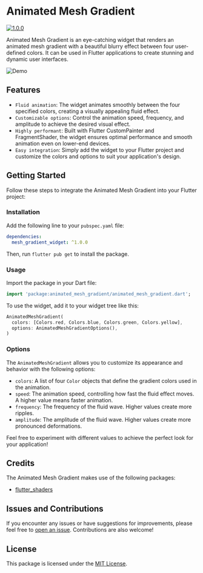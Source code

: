 # Animated Mesh Gradient

[![1.0.0](https://img.shields.io/pub/v/mesh_gradient_widget.svg)](https://pub.dev/packages/animated_mesh_gradient)

Animated Mesh Gradient is an eye-catching widget that renders an animated mesh gradient with a beautiful blurry effect between four user-defined colors. It can be used in Flutter applications to create stunning and dynamic user interfaces.

![Demo](https://github.com/ben-fornefeld/animated_mesh_gradient/blob/52762443a630b79c4eeae87839b94127418854c9/demo/demo-iphone.gif)

## Features

- `Fluid animation`: The widget animates smoothly between the four specified colors, creating a visually appealing fluid effect.
- `Customizable options`: Control the animation speed, frequency, and amplitude to achieve the desired visual effect.
- `Highly performant`: Built with Flutter CustomPainter and FragmentShader, the widget ensures optimal performance and smooth animation even on lower-end devices.
- `Easy integration`: Simply add the widget to your Flutter project and customize the colors and options to suit your application's design.

## Getting Started

Follow these steps to integrate the Animated Mesh Gradient into your Flutter project:

### Installation

Add the following line to your `pubspec.yaml` file:

```yaml
dependencies:
  mesh_gradient_widget: ^1.0.0
```

Then, run `flutter pub get` to install the package.

### Usage

Import the package in your Dart file:

```dart
import 'package:animated_mesh_gradient/animated_mesh_gradient.dart';
```

To use the widget, add it to your widget tree like this:

```dart
AnimatedMeshGradient(
  colors: [Colors.red, Colors.blue, Colors.green, Colors.yellow],
  options: AnimatedMeshGradientOptions(),
)
```

### Options

The `AnimatedMeshGradient` allows you to customize its appearance and behavior with the following options:

- `colors`: A list of four `Color` objects that define the gradient colors used in the animation.
- `speed`: The animation speed, controlling how fast the fluid effect moves. A higher value means faster animation.
- `frequency`: The frequency of the fluid wave. Higher values create more ripples.
- `amplitude`: The amplitude of the fluid wave. Higher values create more pronounced deformations.

Feel free to experiment with different values to achieve the perfect look for your application!

## Credits

The Animated Mesh Gradient makes use of the following packages:

- [flutter_shaders](https://pub.dev/packages/flutter_shaders)

## Issues and Contributions

If you encounter any issues or have suggestions for improvements, please feel free to [open an issue](https://github.com/ben-fornefeld/animated_mesh_gradient/issues). Contributions are also welcome!

## License

This package is licensed under the [MIT License](https://opensource.org/license/mit).
